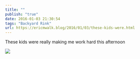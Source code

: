 ```yaml
---
title: ""
publish: "true"
date: 2016-01-03 21:30:54
tags: "Backyard Rink"
url: https://ericmwalk.blog/2016/01/03/these-kids-were.html
---
```


These kids were really making me work hard this afternoon

![](https://ericmwalk.blog/uploads/2022/26a0e9657a.jpg)